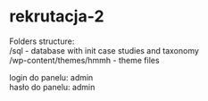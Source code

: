 # rekrutacja-2 
  
Folders structure:  
/sql - database with init case studies and taxonomy  
/wp-content/themes/hmmh - theme files

login do panelu: admin  
hasło do panelu: admin  
